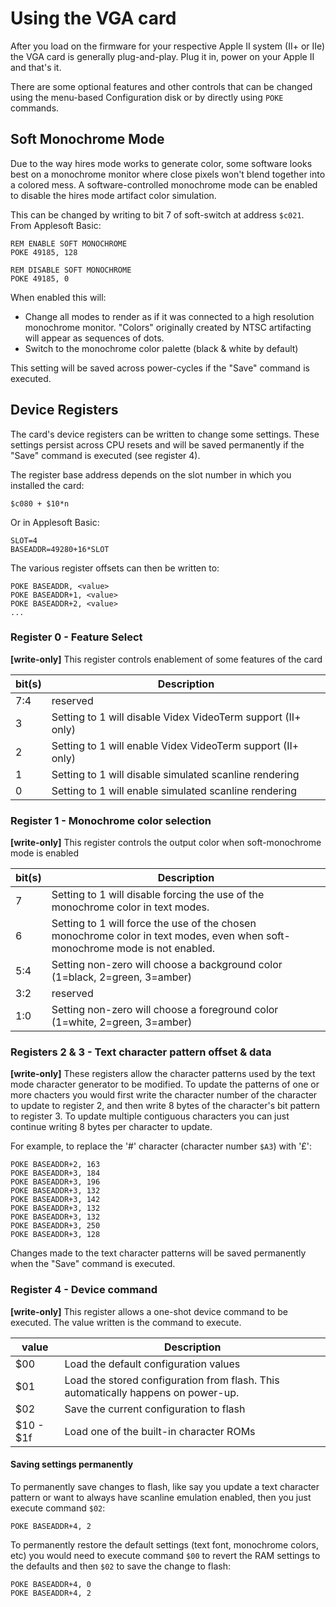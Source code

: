 # Using the VGA card

After you load on the firmware for your respective Apple II system (II+ or IIe)
the VGA card is generally plug-and-play. Plug it in, power on your Apple II
and that's it.

There are some optional features and other controls that can be changed using the
menu-based Configuration disk or by directly using `POKE` commands.


## Soft Monochrome Mode

Due to the way hires mode works to generate color, some software looks best on a monochrome
monitor where close pixels won't blend together into a colored mess. A software-controlled
monochrome mode can be enabled to disable the hires mode artifact color simulation.

This can be changed by writing to bit 7 of soft-switch at address `$c021`. From Applesoft Basic:

    REM ENABLE SOFT MONOCHROME
    POKE 49185, 128

    REM DISABLE SOFT MONOCHROME
    POKE 49185, 0

When enabled this will:
 * Change all modes to render as if it was connected to a high resolution monochrome monitor.
   "Colors" originally created by NTSC artifacting will appear as sequences of dots.
 * Switch to the monochrome color palette (black & white by default)

This setting will be saved across power-cycles if the "Save" command is executed.


## Device Registers

The card's device registers can be written to change some settings. These settings persist across
CPU resets and will be saved permanently if the "Save" command is executed (see register 4).

The register base address depends on the slot number in which you installed the card:

    $c080 + $10*n

Or in Applesoft Basic:

    SLOT=4
    BASEADDR=49280+16*SLOT

The various register offsets can then be written to:

    POKE BASEADDR, <value>
    POKE BASEADDR+1, <value>
    POKE BASEADDR+2, <value>
    ...


### Register 0 - Feature Select

**[write-only]**
This register controls enablement of some features of the card

| bit(s) | Description
| ------ | -----------
|  7:4   | reserved
|   3    | Setting to 1 will disable Videx VideoTerm support (II+ only)
|   2    | Setting to 1 will enable Videx VideoTerm support (II+ only)
|   1    | Setting to 1 will disable simulated scanline rendering
|   0    | Setting to 1 will enable simulated scanline rendering


### Register 1 - Monochrome color selection

**[write-only]**
This register controls the output color when soft-monochrome mode is enabled

| bit(s) | Description
| ------ | -----------
|   7    | Setting to 1 will disable forcing the use of the monochrome color in text modes.
|   6    | Setting to 1 will force the use of the chosen monochrome color in text modes, even when soft-monochrome mode is not enabled.
|  5:4   | Setting non-zero will choose a background color (1=black, 2=green, 3=amber)
|  3:2   | reserved
|  1:0   | Setting non-zero will choose a foreground color (1=white, 2=green, 3=amber)


### Registers 2 & 3 - Text character pattern offset & data

**[write-only]**
These registers allow the character patterns used by the text mode character generator
to be modified. To update the patterns of one or more chacters you would first write the
character number of the character to update to register 2, and then write 8 bytes of the
character's bit pattern to register 3. To update multiple contiguous characters you can
just continue writing 8 bytes per character to update.

For example, to replace the '#' character (character number `$A3`) with '£':

    POKE BASEADDR+2, 163
    POKE BASEADDR+3, 184
    POKE BASEADDR+3, 196
    POKE BASEADDR+3, 132
    POKE BASEADDR+3, 142
    POKE BASEADDR+3, 132
    POKE BASEADDR+3, 132
    POKE BASEADDR+3, 250
    POKE BASEADDR+3, 128

Changes made to the text character patterns will be saved permanently when the "Save" command
is executed.


### Register 4 - Device command

**[write-only]**
This register allows a one-shot device command to be executed. The value written is the command
to execute.

|   value   | Description
| --------- | -----------
|    $00    | Load the default configuration values
|    $01    | Load the stored configuration from flash. This automatically happens on power-up.
|    $02    | Save the current configuration to flash
| $10 - $1f | Load one of the built-in character ROMs



#### Saving settings permanently

To permanently save changes to flash, like say you update a text character pattern or want to always
have scanline emulation enabled, then you just execute command `$02`:

    POKE BASEADDR+4, 2

To permanently restore the default settings (text font, monochrome colors, etc) you would need to execute
command `$00` to revert the RAM settings to the defaults and then `$02` to save the change to flash:

    POKE BASEADDR+4, 0
    POKE BASEADDR+4, 2
